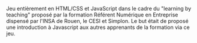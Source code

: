 Jeu entièrement en HTML/CSS et JavaScript dans le cadre du "learning by teaching" proposé par la formation Référent Numérique en Entreprise dispensé par l'INSA de Rouen, le CESI et Simplon. Le but était de proposé une introduction à Javascript aux autres apprenants de la formation via ce jeu.
